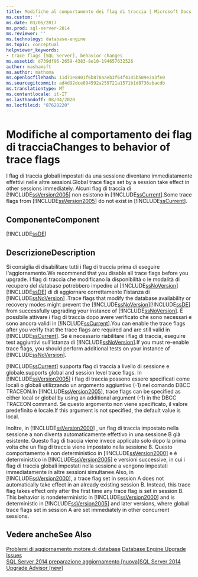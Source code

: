 ```yaml
---
title: Modifiche al comportamento dei flag di traccia | Microsoft Docs
ms.custom: ''
ms.date: 03/06/2017
ms.prod: sql-server-2014
ms.reviewer: ''
ms.technology: database-engine
ms.topic: conceptual
helpviewer_keywords:
- trace flags [SQL Server], behavior changes
ms.assetid: d739df96-2659-4383-8e10-194657632526
author: mashamsft
ms.author: mathoma
ms.openlocfilehash: 11d71e8401f6b870aaeb3f64f4145b509e3a3fe0
ms.sourcegitcommit: ad4d92dce894592a259721a1571b1d8736abacdb
ms.translationtype: MT
ms.contentlocale: it-IT
ms.lasthandoff: 08/04/2020
ms.locfileid: "87628220"
---
```

# <a name="changes-to-behavior-of-trace-flags"></a><span data-ttu-id="55393-102">Modifiche al comportamento dei flag di traccia</span><span class="sxs-lookup"><span data-stu-id="55393-102">Changes to behavior of trace flags</span></span>
  <span data-ttu-id="55393-103">I flag di traccia globali impostati da una sessione diventano immediatamente effettivi nelle altre sessioni.</span><span class="sxs-lookup"><span data-stu-id="55393-103">Global trace flags set by a session take effect in other sessions immediately.</span></span> <span data-ttu-id="55393-104">Alcuni flag di traccia di [!INCLUDE[ssVersion2005](../../includes/ssversion2005-md.md)] non esistono in [!INCLUDE[ssCurrent](../../includes/sscurrent-md.md)].</span><span class="sxs-lookup"><span data-stu-id="55393-104">Some trace flags from [!INCLUDE[ssVersion2005](../../includes/ssversion2005-md.md)] do not exist in [!INCLUDE[ssCurrent](../../includes/sscurrent-md.md)].</span></span>  
  
## <a name="component"></a><span data-ttu-id="55393-105">Componente</span><span class="sxs-lookup"><span data-stu-id="55393-105">Component</span></span>  
 [!INCLUDE[ssDE](../../includes/ssde-md.md)]  
  
## <a name="description"></a><span data-ttu-id="55393-106">Descrizione</span><span class="sxs-lookup"><span data-stu-id="55393-106">Description</span></span>  
 <span data-ttu-id="55393-107">Si consiglia di disabilitare tutti i flag di traccia prima di eseguire l'aggiornamento.</span><span class="sxs-lookup"><span data-stu-id="55393-107">We recommend that you disable all trace flags before you upgrade.</span></span> <span data-ttu-id="55393-108">I flag di traccia che modificano la disponibilità o le modalità di recupero del database potrebbero impedire al [!INCLUDE[ssNoVersion](../../includes/ssnoversion-md.md)] [!INCLUDE[ssDE](../../includes/ssde-md.md)] di di aggiornare correttamente l'istanza di [!INCLUDE[ssNoVersion](../../includes/ssnoversion-md.md)] .</span><span class="sxs-lookup"><span data-stu-id="55393-108">Trace flags that modify the database availability or recovery modes might prevent the [!INCLUDE[ssNoVersion](../../includes/ssnoversion-md.md)][!INCLUDE[ssDE](../../includes/ssde-md.md)] from successfully upgrading your instance of [!INCLUDE[ssNoVersion](../../includes/ssnoversion-md.md)].</span></span> <span data-ttu-id="55393-109">È possibile attivare i flag di traccia dopo avere verificato che sono necessari e sono ancora validi in [!INCLUDE[ssCurrent](../../includes/sscurrent-md.md)].</span><span class="sxs-lookup"><span data-stu-id="55393-109">You can enable the trace flags after you verify that the trace flags are required and are still valid in [!INCLUDE[ssCurrent](../../includes/sscurrent-md.md)].</span></span> <span data-ttu-id="55393-110">Se è necessario riabilitare i flag di traccia, eseguire test aggiuntivi sull'istanza di [!INCLUDE[ssNoVersion](../../includes/ssnoversion-md.md)].</span><span class="sxs-lookup"><span data-stu-id="55393-110">If you must re-enable trace flags, you should perform additional tests on your instance of [!INCLUDE[ssNoVersion](../../includes/ssnoversion-md.md)].</span></span>  
  
 [!INCLUDE[ssCurrent](../../includes/sscurrent-md.md)] <span data-ttu-id="55393-111">supporta flag di traccia a livello di sessione e globale.</span><span class="sxs-lookup"><span data-stu-id="55393-111">supports global and session level trace flags.</span></span> <span data-ttu-id="55393-112">In [!INCLUDE[ssVersion2005](../../includes/ssversion2005-md.md)] i flag di traccia possono essere specificati come locali o globali utilizzando un argomento aggiuntivo (-1) nel comando DBCC TRACEON.</span><span class="sxs-lookup"><span data-stu-id="55393-112">In [!INCLUDE[ssVersion2005](../../includes/ssversion2005-md.md)], trace flags can be specified as either local or global by using an additional argument (-1) in the DBCC TRACEON command.</span></span> <span data-ttu-id="55393-113">Se questo argomento non viene specificato, il valore predefinito è locale.</span><span class="sxs-lookup"><span data-stu-id="55393-113">If this argument is not specified, the default value is local.</span></span>  
  
 <span data-ttu-id="55393-114">Inoltre, in [!INCLUDE[ssVersion2000](../../includes/ssversion2000-md.md)] , un flag di traccia impostato nella sessione a non diventa automaticamente effettivo in una sessione B già esistente. Questo flag di traccia viene invece applicato solo dopo la prima volta che un flag di traccia viene impostato nella sessione B. Questo comportamento è non deterministico in [!INCLUDE[ssVersion2000](../../includes/ssversion2000-md.md)] e è deterministico in [!INCLUDE[ssVersion2005](../../includes/ssversion2005-md.md)] e versioni successive, in cui i flag di traccia globali impostati nella sessione a vengono impostati immediatamente in altre sessioni simultanee.</span><span class="sxs-lookup"><span data-stu-id="55393-114">Also, in [!INCLUDE[ssVersion2000](../../includes/ssversion2000-md.md)], a trace flag set in session A does not automatically take effect in an already existing session B. Instead, this trace flag takes effect only after the first time any trace flag is set in session B. This behavior is nondeterministic in [!INCLUDE[ssVersion2000](../../includes/ssversion2000-md.md)] and is deterministic in [!INCLUDE[ssVersion2005](../../includes/ssversion2005-md.md)] and later versions, where global trace flags set in session A are set immediately in other concurrent sessions.</span></span>  
  
## <a name="see-also"></a><span data-ttu-id="55393-115">Vedere anche</span><span class="sxs-lookup"><span data-stu-id="55393-115">See Also</span></span>  
 <span data-ttu-id="55393-116">[Problemi di aggiornamento motore di database](../../../2014/sql-server/install/database-engine-upgrade-issues.md) </span><span class="sxs-lookup"><span data-stu-id="55393-116">[Database Engine Upgrade Issues](../../../2014/sql-server/install/database-engine-upgrade-issues.md) </span></span>  
 [<span data-ttu-id="55393-117">SQL Server 2014 preparazione aggiornamento &#91;nuova&#93;</span><span class="sxs-lookup"><span data-stu-id="55393-117">SQL Server 2014 Upgrade Advisor &#91;new&#93;</span></span>](sql-server-2014-upgrade-advisor.md)  
  
  
